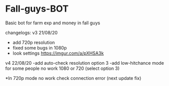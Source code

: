 # Fall-guys-BOT

Basic bot for farm exp and money in fall guys 


changelogs:
v3 21/08/20
- add 720p resolution
- fixed some bugs in 1080p
- look settings https://imgur.com/a/pXHSA3k 

v4 22/08/20
-add auto-check resolution option 3
-add low-hitchance mode for some people no work 1080 or 720 (select option 3)

*In 720p mode no work check connection error (next update fix)
